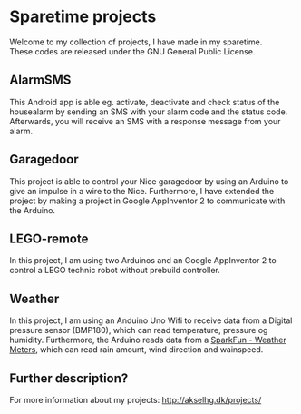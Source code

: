 # Sparetime projects
Welcome to my collection of projects, I have made in my sparetime.
<br />These codes are released under the GNU General Public License.

## AlarmSMS
This Android app is able eg. activate, deactivate and check status of the housealarm by sending an SMS with your alarm code and the status code. Afterwards, you will receive an SMS with a response message from your alarm.

## Garagedoor
This project is able to control your Nice garagedoor by using an Arduino to give an impulse in a wire to the Nice.
Furthermore, I have extended the project by making a project in Google AppInventor 2 to communicate with the Arduino.

## LEGO-remote
In this project, I am using two Arduinos and an Google AppInventor 2 to control a LEGO technic robot without prebuild controller.

## Weather
In this project, I am using an Anduino Uno Wifi to receive data from a Digital pressure sensor (BMP180), which can read temperature, pressure og humidity.  Furthermore, the Arduino reads data from a [SparkFun - Weather Meters](https://www.sparkfun.com/products/8942), which can read rain amount, wind direction and wainspeed.

## Further description?
For more information about my projects: http://akselhg.dk/projects/
